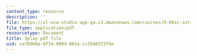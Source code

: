 ```yaml
---
content_type: resource
description: ''
file: https://ol-ocw-studio-app-qa.s3.amazonaws.com/courses/9-00sc-introduction-to-psychology-fall-2011/ca769b0a9f34909d861ecc35465f3f9a_QvK6YdFKMY8.pdf
file_type: application/pdf
resourcetype: Document
title: 3play pdf file
uid: ca769b0a-9f34-909d-861e-cc35465f3f9a
---
```


